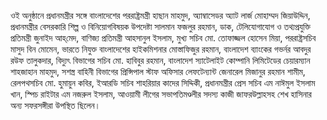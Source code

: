 ওই অনুষ্ঠানে প্রধানমন্ত্রীর সঙ্গে বাংলাদেশের পররাষ্ট্রমন্ত্রী হাছান মাহমুদ, অ্যাম্বাসেডর অ্যাট লার্জ মোহাম্মদ জিয়াউদ্দিন, প্রধানমন্ত্রীর বেসরকারি শিল্প ও বিনিয়োগবিষয়ক উপদেষ্টা সালমান ফজলুর রহমান, ডাক, টেলিযোগাযোগ ও তথ্যপ্রযুক্তি প্রতিমন্ত্রী জুনাইদ আহ্‌মেদ, বাণিজ্য প্রতিমন্ত্রী আহসানুল ইসলাম, মুখ্য সচিব মো. তোফাজ্জল হোসেন মিয়া, পররাষ্ট্রসচিব মাসুদ বিন মোমেন, ভারতে নিযুক্ত বাংলাদেশের হাইকমিশনার মোস্তাফিজুর রহমান, বাংলাদেশ ব্যাংকের গভর্নর আবদুর রউফ তালুকদার, বিদ্যুৎ বিভাগের সচিব মো. হাবিবুর রহমান, বাংলাদেশ স্যাটেলাইট কোম্পানি লিমিটেডের চেয়ারম্যান শাহজাহান মাহমুদ, সশস্ত্র বাহিনী বিভাগের প্রিন্সিপাল স্টাফ অফিসার লেফটেন্যান্ট জেনারেল মিজানুর রহমান শামীম, রেলপথসচিব মো. হুমায়ুন কবির, ইআরডি সচিব শাহরিয়ার কাদের সিদ্দিকী, প্রধানমন্ত্রীর প্রেস সচিব এম নাঈমুল ইসলাম খান, স্পিচ রাইটার এম নজরুল ইসলাম, আওয়ামী লীগের সভাপতিমণ্ডলীর সদস্য কাজী জাফরউল্লাহসহ শেখ হাসিনার অন্য সফরসঙ্গীরা উপস্থিত ছিলেন।
